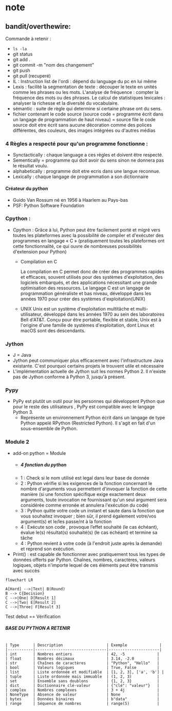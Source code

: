 # note
## bandit/overthewire: 
Commande à retenir :
* `ls -la`
*  git status
*  git add .
*  git commit -m "nom des changement"
*  git push
*  git pull (recuperé)
*  IL : Instruction list de l'ordi : dépend du language du pc en lui même
*  Lexis : facilité la segmentation de texte : découper le texte en unités comme les phrases ou les mots.
L'analyse de fréquence : compter la fréquence des mots ou des phrases.
Le calcul de statistiques lexicales : analyser la richesse et la diversité du vocabulaire.
* sémantic : suite de règle qui determine si certaine phrase ont du sens.
* fichier contenant le code source (source code = programme écrit dans un langage de programmation de haut niveau) = source file
  le code source doit etre écrit sans aucune décoration comme des polices différentes, des couleurs, des images intégrées ou d'autres médias
### 4 Règles a respecté pour qu'un programme fonctionne :

* Synctactically : chaque language a ces règles et doivent être respecté.
* Sementically = programme qui doit avoir du sens sinon ne donnera pas le résultat voulu.
* alphabetically : programme doit etre ecris dans une langue reconnue.
* Lexically : ​chaque langage de programmation a son dictionnaire
#### Créateur du python
* Guido Van Rossum né en 1956 à Haarlem au Pays-bas
* PSF: Python Software Foundation
### Cpython :
* Cpython : Grâce à lui, Python peut être facilement porté et migré vers toutes les plateformes avec la possibilité de compiler et d'exécuter des programmes en langage « C » (pratiquement toutes les plateformes ont cette fonctionnalité, ce qui ouvre de nombreuses possibilités d'extension pour Python)

  * Compilation en C 

    La compilation en C permet donc de créer des programmes rapides et efficaces, souvent utilisés pour des systèmes d'exploitation, des logiciels embarqués, et des applications nécessitant une grande optimisation des ressources.
    Le langage C est un langage de programmation généraliste et bas niveau, développé dans les années 1970 pour créer des systèmes d'exploitation(UNIX)
  * UNIX
      Unix est un système d'exploitation multitâche et multi-utilisateur, développé dans les années 1970 au sein des laboratoires Bell d'AT&T. Conçu pour être portable, flexible et stable, Unix est à l'origine d'une famille de systèmes d'exploitation, dont Linux et macOS sont des descendants.  
### Jython
* J = Java 
* Jython peut communiquer plus efficacement avec l'infrastructure Java existante. C'est pourquoi certains projets le trouvent utile et nécessaire
* L'implémentation actuelle de Jython suit les normes Python 2. Il n'existe pas de Jython conforme à Python 3, jusqu'à présent.
### Pypy
* PyPy est plutôt un outil pour les personnes qui développent Python que pour le reste des utilisateurs , PyPy est compatible avec le langage Python 3.
  * Représente un environnement Python écrit dans un langage de type Python appelé RPython (Restricted Python). Il s'agit en fait d'un sous-ensemble de Python.
### Module 2
* add-on python = Module
  * ##### 4 fonction du python
  * 1 : Check si le nom utilisé est legal dans leur base de donnée
  * 2 : Python vérifie si les exigences de la fonction concernant le nombre d'arguments vous permettent d'invoquer la fonction de cette manière
    (si une fonction spécifique exige exactement deux arguments, toute invocation ne fournissant qu'un seul argument sera considérée comme erronée et annulera l'exécution du code)
  * 3 : Python quitte votre code un instant et saute dans la fonction que vous souhaitez invoquer ; bien sûr, il prend également votre/vos argument(s) et le/les passe/nt à la fonction
  * 4 : Exécute son code , provoque l’effet souhaité (le cas échéant), évalue le(s) résultat(s) souhaité(s) (le cas échéant) et termine sa tâche
  * 4 : Python revient à votre code (à l'endroit juste après la demande) et reprend son exécution.
* Print() : est capable de fonctionner avec pratiquement tous les types de données offerts par Python. Chaînes, nombres, caractères, valeurs logiques, objets
     n'importe lequel de ces éléments peut être transmis avec succès
  


```mermaid
flowchart LR

A[Hard] -->|Text| B(Round)
B --> C{Decision}
C -->|One| D[Result 1]
C -->|Two| E[Result 2]
C -->|Three| F[Result 3]
```
Test debut
== Vérification


##### BASE DU PYTHON A RETENIR
```pandas

| Type      | Description                   | Exemple              |
|-----------|-------------------------------|----------------------|
| int       | Nombres entiers               | 42, -5              |
| float     | Nombres décimaux              | 3.14, -2.0          |
| str       | Chaînes de caractères         | "Python", "Hello"   |
| bool      | Valeurs logiques              | True, False         |
| list      | Liste ordonnée et modifiable  | [1, 2, 3], ['a', 'b'] |
| tuple     | Liste ordonnée mais immuable  | (1, 2, 3)           |
| set       | Ensemble sans doublons        | {1, 2, 3}           |
| dict      | Dictionnaire clé-valeur       | {"clé": "valeur"}   |
| complex   | Nombres complexes             | 3 + 4j              |
| NoneType  | Absence de valeur             | None                |
| bytes     | Données binaires              | b"data"             |
| range     | Séquence de nombres           | range(5)            |






